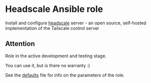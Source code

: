 # Headscale Ansible role
Install and configure [headscale](https://github.com/juanfont/headscale) server - an open source, self-hosted implementation of the Tailscale control server

## Attention
Role in the active development and testing stage.

You can use it, but is there no warranty :)

See the [defaults](defaults/main.yaml) file for info on the parameters of the role.
